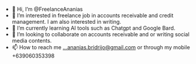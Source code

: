 - 👋 Hi, I’m @FreelanceAnanias
- 👀 I’m interested in freelance job in accounts receivable and credit management. I am also interested in writing.
- 🌱 I’m currently learning AI tools such as Chatgpt and Google Bard. 
- 💞️ I’m looking to collaborate on accounts receivable and or writing social media contents.
- 📫 How to reach me ...ananias.bridrijo@gmail.com or through my mobile +639060353398

<!---
FreelanceAnanias/FreelanceAnanias is a ✨ special ✨ repository because its `README.md` (this file) appears on your GitHub profile.
You can click the Preview link to take a look at your changes.
--->
